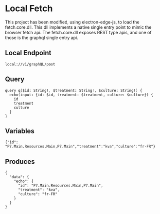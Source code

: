 # Local Fetch
This project has been modified, using electron-edge-js, to load the fetch.core.dll.  This dll implements a native single entry point to mimic the browser fetch api.  The fetch.core.dll exposes REST type apis, and one of those is the graphql single entry api.

## Local Endpoint
```
local://v1/graphQL/post
```
## Query 
```
query q($id: String!, $treatment: String!, $culture: String!) {
  echo(input: {id: $id, treatment: $treatment, culture: $culture}) {
    id
    treatment
    culture
  }
}
```
## Variables 
```
{"id": "P7.Main.Resources.Main,P7.Main","treatment":"kva","culture":"fr-FR"}
```
## Produces 
```
{
  "data": {
    "echo": {
      "id": "P7.Main.Resources.Main,P7.Main",
      "treatment": "kva",
      "culture": "fr-FR"
    }
  }
}
```
